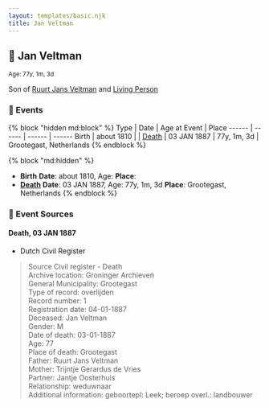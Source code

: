 ```yaml
---
layout: templates/basic.njk
title: Jan Veltman
---
```

## 🔵 Jan Veltman
<small>Age: 77y, 1m, 3d</small>

Son of [Ruurt Jans Veltman](/people/5/53462276) and [Living Person](/people/5/5258118)

### 📆 Events

{% block "hidden md:block" %}
Type | Date | Age at Event | Place
------ | ------ | ------ | ------
Birth | about 1810 |  |
[Death](#event-event-3) | 03 JAN 1887 | 77y, 1m, 3d | Grootegast, Netherlands
{% endblock %}

{% block "md:hidden" %}
- **Birth**
**Date**: about 1810, Age:
**Place**:
- **[Death](#event-event-3)**
**Date**: 03 JAN 1887, Age: 77y, 1m, 3d
**Place**: Grootegast, Netherlands
{% endblock %}

### 📰 Event Sources

#### <a id="event-event-3"></a> Death, 03 JAN 1887
* Dutch Civil Register
>   
  > Source Civil register - Death  
  > Archive location: Groninger Archieven  
  > General Municipality: Grootegast  
  > Type of record: overlijden  
  > Record number: 1  
  > Registration date: 04-01-1887  
  > Deceased: Jan Veltman  
  > Gender: M  
  > Date of death: 03-01-1887  
  > Age: 77  
  > Place of death: Grootegast  
  > Father: Ruurt Jans Veltman  
  > Mother: Trijntje Gerardus de Vries  
  > Partner: Jantje Oosterhuis  
  > Relationship: weduwnaar  
  > Additional information: geboortepl: Leek; beroep overl.: landbouwer
